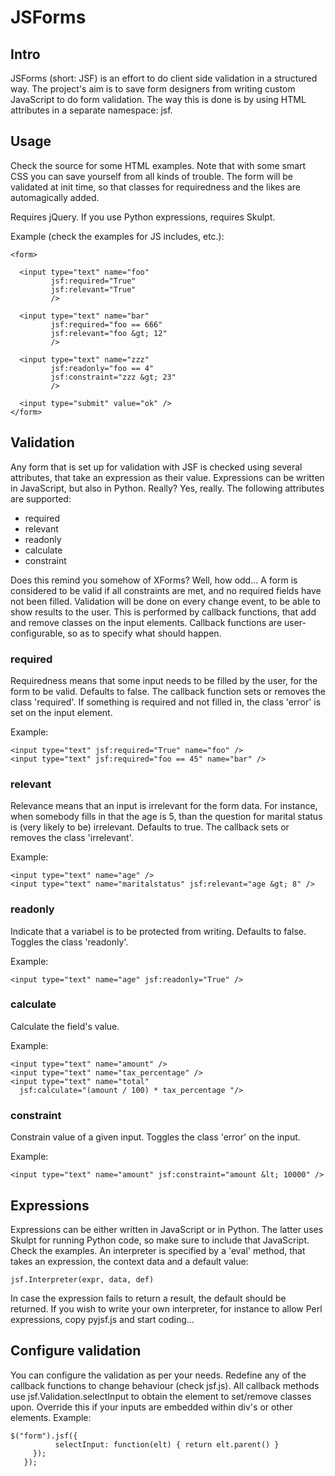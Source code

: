 JSForms
=======

Intro
-----

JSForms (short: JSF) is an effort to do client side validation in a
structured way. The project's aim is to save form designers from
writing custom JavaScript to do form validation. The way this is done
is by using HTML attributes in a separate namespace: jsf.


Usage
-----

Check the source for some HTML examples. Note that with some smart CSS
you can save yourself from all kinds of trouble. The form will be
validated at init time, so that classes for requiredness and the likes
are automagically added.

Requires jQuery. If you use Python expressions, requires Skulpt.

Example (check the examples for JS includes, etc.):

    <form>

      <input type="text" name="foo" 
             jsf:required="True"
             jsf:relevant="True"
             />

      <input type="text" name="bar" 
             jsf:required="foo == 666" 
             jsf:relevant="foo &gt; 12"
             />

      <input type="text" name="zzz" 
             jsf:readonly="foo == 4"
             jsf:constraint="zzz &gt; 23"
             />

      <input type="submit" value="ok" />
    </form>



Validation
----------

Any form that is set up for validation with JSF is checked using
several attributes, that take an expression as their
value. Expressions can be written in JavaScript, but also in
Python. Really? Yes, really. The following attributes are supported:

 * required
 * relevant
 * readonly
 * calculate
 * constraint

Does this remind you somehow of XForms? Well, how odd... A form is
considered to be valid if all constraints are met, and no required
fields have not been filled. Validation will be done on every change
event, to be able to show results to the user. This is performed by
callback functions, that add and remove classes on the input
elements. Callback functions are user-configurable, so as to specify
what should happen.


### required ###

Requiredness means that some input needs to be filled by the user, for
the form to be valid. Defaults to false. The callback function sets or
removes the class 'required'. If something is required and not filled
in, the class 'error' is set on the input element.

Example:

    <input type="text" jsf:required="True" name="foo" />
    <input type="text" jsf:required="foo == 45" name="bar" />


### relevant ###

Relevance means that an input is irrelevant for the form data. For
instance, when somebody fills in that the age is 5, than the question
for marital status is (very likely to be) irrelevant. Defaults to
true. The callback sets or removes the class 'irrelevant'.

Example:

    <input type="text" name="age" />
    <input type="text" name="maritalstatus" jsf:relevant="age &gt; 8" />


### readonly ###

Indicate that a variabel is to be protected from writing. Defaults to
false. Toggles the class 'readonly'.

Example:

    <input type="text" name="age" jsf:readonly="True" />


### calculate ###

Calculate the field's value.

Example:

    <input type="text" name="amount" />
    <input type="text" name="tax_percentage" />
    <input type="text" name="total" 
      jsf:calculate="(amount / 100) * tax_percentage "/> 


### constraint ###

Constrain value of a given input. Toggles the class 'error' on the input.

Example:

    <input type="text" name="amount" jsf:constraint="amount &lt; 10000" />


Expressions
-----------

Expressions can be either written in JavaScript or in Python. The
latter uses Skulpt for running Python code, so make sure to include
that JavaScript. Check the examples. An interpreter is specified by a
'eval' method, that takes an expression, the context data and a
default value:

    jsf.Interpreter(expr, data, def)

In case the expression fails to return a result, the default should be
returned. If you wish to write your own interpreter, for instance to
allow Perl expressions, copy pyjsf.js and start coding...


Configure validation
--------------------

You can configure the validation as per your needs. Redefine any of
the callback functions to change behaviour (check jsf.js).  All
callback methods use jsf.Validation.selectInput to obtain the element
to set/remove classes upon. Override this if your inputs are embedded
within div's or other elements. Example:

    $("form").jsf({
              selectInput: function(elt) { return elt.parent() }
         });
       });
